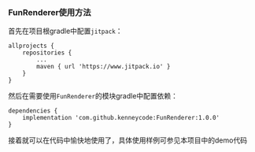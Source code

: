 ### FunRenderer使用方法

首先在项目根gradle中配置`jitpack`：

```
allprojects {
    repositories {
        ...
        maven { url 'https://www.jitpack.io' }
    }
}
```

然后在需要使用`FunRenderer`的模块gradle中配置依赖：

```
dependencies {
    implementation 'com.github.kenneycode:FunRenderer:1.0.0'
}
```

接着就可以在代码中愉快地使用了，具体使用样例可参见本项目中的demo代码